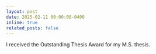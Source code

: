 ```yaml
---
layout: post
date: 2025-02-11 00:00:00-0400
inline: true
related_posts: false
---
```


I received the Outstanding Thesis Award for my M.S. thesis.